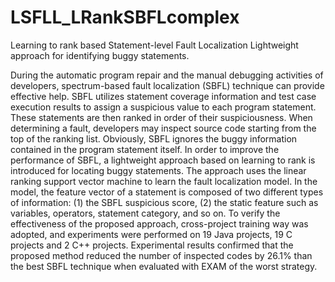 # LSFLL_LRankSBFLcomplex
Learning to rank based Statement-level Fault Localization Lightweight approach  for identifying buggy statements.

During the automatic program repair and the manual debugging activities of developers, spectrum-based fault localization (SBFL) technique can provide effective help. SBFL utilizes statement coverage information and test case execution results to assign a suspicious value to each program statement. These statements are then ranked in order of their suspiciousness. When determining a fault, developers may inspect source code starting from the top of the ranking list. Obviously, SBFL ignores the buggy information contained in the program statement itself. In order to improve the performance of SBFL, a lightweight approach based on learning to rank is introduced for locating buggy statements. The approach uses the linear ranking support vector machine to learn the fault localization model. In the model, the feature vector of a statement is composed of two different types of information: (1) the SBFL suspicious score, (2) the static feature such as variables, operators, statement category, and so on. To verify the effectiveness of the proposed approach, cross-project training way was adopted, and experiments were performed on 19 Java projects, 19 C projects and 2 C++ projects. Experimental results confirmed that the proposed method reduced the number of inspected codes by 26.1% than the best SBFL technique when evaluated with EXAM of the worst strategy.
